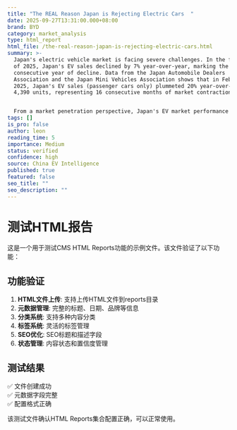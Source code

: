 ```yaml
---
title: "The REAL Reason Japan is Rejecting Electric Cars  "
date: 2025-09-27T13:31:00.000+08:00
brand: BYD
category: market_analysis
type: html_report
html_file: /the-real-reason-japan-is-rejecting-electric-cars.html
summary: >-
  Japan's electric vehicle market is facing severe challenges. In the first half
  of 2025, Japan's EV sales declined by 7% year-over-year, marking the second
  consecutive year of decline. Data from the Japan Automobile Dealers
  Association and the Japan Mini Vehicles Association shows that in February
  2025, Japan's EV sales (passenger cars only) plummeted 20% year-over-year to
  4,390 units, representing 16 consecutive months of market contraction.


  From a market penetration perspective, Japan's EV market performance is equally concerning. From January to August 2025, Japan's total EV sales were approximately 33,600 units, while passenger car sales totaled 2.41 million units, resulting in a pure EV penetration rate of only 1.4%, declining for two consecutive years. This figure is far below the global average and even lower than many developing countries.
tags: []
is_pro: false
author: leon
reading_time: 5
importance: Medium
status: verified
confidence: high
source: China EV Intelligence
published: true
featured: false
seo_title: ""
seo_description: ""
---
```


# 测试HTML报告

这是一个用于测试CMS HTML Reports功能的示例文件。该文件验证了以下功能：

## 功能验证

1. **HTML文件上传**: 支持上传HTML文件到reports目录
2. **元数据管理**: 完整的标题、日期、品牌等信息
3. **分类系统**: 支持多种内容分类
4. **标签系统**: 灵活的标签管理
5. **SEO优化**: SEO标题和描述字段
6. **状态管理**: 内容状态和置信度管理

## 测试结果

✅ 文件创建成功  
✅ 元数据字段完整  
✅ 配置格式正确  

该测试文件确认HTML Reports集合配置正确，可以正常使用。
